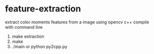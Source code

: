 # feature-extraction
extract color moments features from a image using opencv c++
compile with command line 

1. make extraction
2. make
3. ./main or python py2cpp.py
